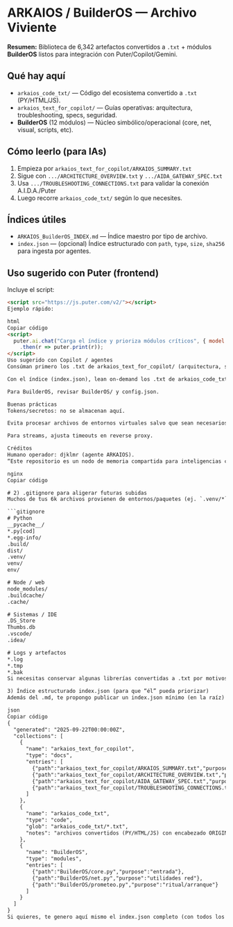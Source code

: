 # ARKAIOS / BuilderOS — Archivo Viviente

**Resumen:** Biblioteca de 6,342 artefactos convertidos a `.txt` + módulos **BuilderOS** listos para integración con Puter/Copilot/Gemini.

## Qué hay aquí
- `arkaios_code_txt/` — Código del ecosistema convertido a `.txt` (PY/HTML/JS).
- `arkaios_text_for_copilot/` — Guías operativas: arquitectura, troubleshooting, specs, seguridad.
- **BuilderOS** (12 módulos) — Núcleo simbólico/operacional (core, net, visual, scripts, etc).

## Cómo leerlo (para IAs)
1. Empieza por `arkaios_text_for_copilot/ARKAIOS_SUMMARY.txt`  
2. Sigue con `.../ARCHITECTURE_OVERVIEW.txt` y `.../AIDA_GATEWAY_SPEC.txt`  
3. Usa `.../TROUBLESHOOTING_CONNECTIONS.txt` para validar la conexión A.I.D.A./Puter  
4. Luego recorre `arkaios_code_txt/` según lo que necesites.

## Índices útiles
- `ARKAIOS_BuilderOS_INDEX.md` — Índice maestro por tipo de archivo.
- `index.json` — (opcional) Índice estructurado con `path`, `type`, `size`, `sha256` para ingesta por agentes.

## Uso sugerido con Puter (frontend)
Incluye el script:
```html
<script src="https://js.puter.com/v2/"></script>
Ejemplo rápido:

html
Copiar código
<script>
  puter.ai.chat("Carga el índice y prioriza módulos críticos", { model: "gpt-5-nano" })
    .then(r => puter.print(r));
</script>
Uso sugerido con Copilot / agentes
Consúman primero los .txt de arkaios_text_for_copilot/ (arquitectura, specs, troubleshooting).

Con el índice (index.json), lean on-demand los .txt de arkaios_code_txt/ según prioridad.

Para BuilderOS, revisar BuilderOS/ y config.json.

Buenas prácticas
Tokens/secretos: no se almacenan aquí.

Evita procesar archivos de entornos virtuales salvo que sean necesarios para análisis estático.

Para streams, ajusta timeouts en reverse proxy.

Créditos
Humano operador: djklmr (agente ARKAIOS).
“Este repositorio es un nodo de memoria compartida para inteligencias colaborativas.”

nginx
Copiar código

# 2) .gitignore para aligerar futuras subidas
Muchos de tus 6k archivos provienen de entornos/paquetes (ej. `.venv/*` se ve reflejado en el índice del README con rutas de site-packages) — conviene ignorarlos en futuras importaciones para mantener el repo ágil. Crea un `.gitignore` en la raíz con esto:

```gitignore
# Python
__pycache__/
*.py[cod]
*.egg-info/
.build/
dist/
.venv/
venv/
env/

# Node / web
node_modules/
.buildcache/
.cache/

# Sistemas / IDE
.DS_Store
Thumbs.db
.vscode/
.idea/

# Logs y artefactos
*.log
*.tmp
*.bak
Si necesitas conservar algunas librerías convertidas a .txt por motivos de lectura IA, mantenlas en una carpeta separada (ej. third_party_txt/) y excluye el resto con el .gitignore.

3) Índice estructurado index.json (para que “él” pueda priorizar)
Además del .md, te propongo publicar un index.json mínimo (en la raíz) para que cualquier agente lo consuma programáticamente:

json
Copiar código
{
  "generated": "2025-09-22T00:00:00Z",
  "collections": [
    {
      "name": "arkaios_text_for_copilot",
      "type": "docs",
      "entries": [
        {"path":"arkaios_text_for_copilot/ARKAIOS_SUMMARY.txt","purpose":"resumen maestro"},
        {"path":"arkaios_text_for_copilot/ARCHITECTURE_OVERVIEW.txt","purpose":"arquitectura"},
        {"path":"arkaios_text_for_copilot/AIDA_GATEWAY_SPEC.txt","purpose":"API A.I.D.A."},
        {"path":"arkaios_text_for_copilot/TROUBLESHOOTING_CONNECTIONS.txt","purpose":"debug conexión"}
      ]
    },
    {
      "name": "arkaios_code_txt",
      "type": "code",
      "glob": "arkaios_code_txt/*.txt",
      "notes": "archivos convertidos (PY/HTML/JS) con encabezado ORIGINAL FILE"
    },
    {
      "name": "BuilderOS",
      "type": "modules",
      "entries": [
        {"path":"BuilderOS/core.py","purpose":"entrada"},
        {"path":"BuilderOS/net.py","purpose":"utilidades red"},
        {"path":"BuilderOS/prometeo.py","purpose":"ritual/arranque"}
      ]
    }
  ]
}
Si quieres, te genero aquí mismo el index.json completo (con todos los paths, tamaños y hash) y te doy un ZIP listo para subir al repo.
